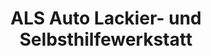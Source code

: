 ---
title: "ALS Auto Lackier- und Selbsthilfewerkstatt"
url: /hamburg/als-auto-lackier-und-selbsthilfewerkstatt/
shop: Autowerkstatt
---